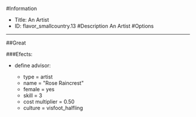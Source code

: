 #Information
 - Title: An Artist
 - ID: flavor_smallcountry.13
#Description
An Artist
#Options

___
##Great

###Efects:<ul><li>define advisor:</li><ul><li>type = artist</li><li>name = "Rose Raincrest"</li><li>female = yes</li><li>skill = 3</li><li>cost multiplier = 0.50</li><li>culture = visfoot_halfling</li></ul></ul>
